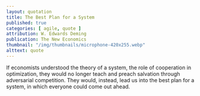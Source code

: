 ```yaml
---
layout: quotation
title: The Best Plan for a System
published: true
categories: [ agile, quote ]
attribution: W. Edwards Deming
publication: The New Economics
thumbnail: "/img/thumbnails/microphone-420x255.webp"
alttext: quote
---
```


If economists understood the theory of a system, the role of cooperation in optimization, they would no longer teach and 
preach salvation through adversarial competition. They would, instead, lead us into the best plan for a system, in 
which everyone could come out ahead.
